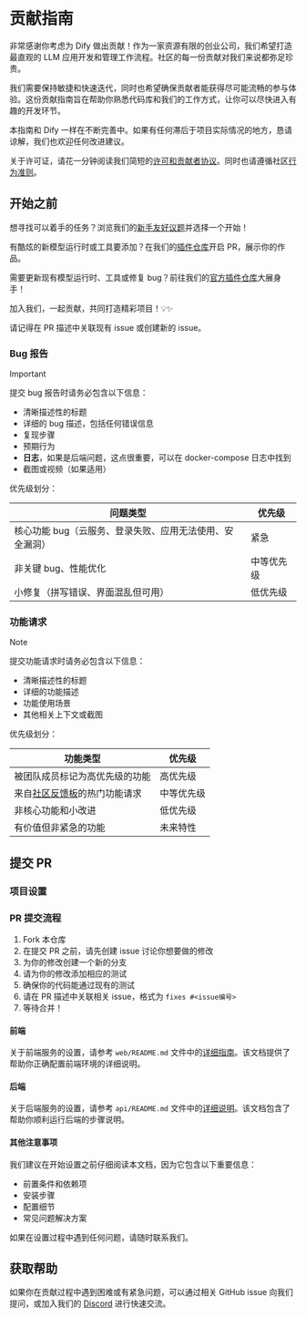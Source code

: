 # 贡献指南

非常感谢你考虑为 Dify 做出贡献！作为一家资源有限的创业公司，我们希望打造最直观的 LLM 应用开发和管理工作流程。社区的每一份贡献对我们来说都弥足珍贵。

我们需要保持敏捷和快速迭代，同时也希望确保贡献者能获得尽可能流畅的参与体验。这份贡献指南旨在帮助你熟悉代码库和我们的工作方式，让你可以尽快进入有趣的开发环节。

本指南和 Dify 一样在不断完善中。如果有任何滞后于项目实际情况的地方，恳请谅解，我们也欢迎任何改进建议。

关于许可证，请花一分钟阅读我们简短的[许可和贡献者协议](../LICENSE)。同时也请遵循社区[行为准则](https://github.com/langgenius/.github/blob/main/CODE_OF_CONDUCT.md)。

## 开始之前

想寻找可以着手的任务？浏览我们的[新手友好议题](https://github.com/langgenius/dify/issues?q=is%3Aissue%20state%3Aopen%20label%3A%22good%20first%20issue%22)并选择一个开始！

有酷炫的新模型运行时或工具要添加？在我们的[插件仓库](https://github.com/langgenius/dify-plugins)开启 PR，展示你的作品。

需要更新现有模型运行时、工具或修复 bug？前往我们的[官方插件仓库](https://github.com/langgenius/dify-official-plugins)大展身手！

加入我们，一起贡献，共同打造精彩项目！💡✨

请记得在 PR 描述中关联现有 issue 或创建新的 issue。

### Bug 报告

> [!IMPORTANT]
> 提交 bug 报告时请务必包含以下信息：

- 清晰描述性的标题
- 详细的 bug 描述，包括任何错误信息
- 复现步骤
- 预期行为
- **日志**，如果是后端问题，这点很重要，可以在 docker-compose 日志中找到
- 截图或视频（如果适用）

优先级划分：

| 问题类型 | 优先级 |
| -------------------------------------------------- | ---------- |
| 核心功能 bug（云服务、登录失败、应用无法使用、安全漏洞） | 紧急 |
| 非关键 bug、性能优化 | 中等优先级 |
| 小修复（拼写错误、界面混乱但可用） | 低优先级 |

### 功能请求

> [!NOTE]
> 提交功能请求时请务必包含以下信息：

- 清晰描述性的标题
- 详细的功能描述
- 功能使用场景
- 其他相关上下文或截图

优先级划分：

| 功能类型 | 优先级 |
| -------------------------------------------------- | ---------- |
| 被团队成员标记为高优先级的功能 | 高优先级 |
| 来自[社区反馈板](https://github.com/langgenius/dify/discussions/categories/feedbacks)的热门功能请求 | 中等优先级 |
| 非核心功能和小改进 | 低优先级 |
| 有价值但非紧急的功能 | 未来特性 |

## 提交 PR

### 项目设置

### PR 提交流程

1. Fork 本仓库
1. 在提交 PR 之前，请先创建 issue 讨论你想要做的修改
1. 为你的修改创建一个新的分支
1. 请为你的修改添加相应的测试
1. 确保你的代码能通过现有的测试
1. 请在 PR 描述中关联相关 issue，格式为 `fixes #<issue编号>`
1. 等待合并！

#### 前端

关于前端服务的设置，请参考 `web/README.md` 文件中的[详细指南](https://github.com/langgenius/dify/blob/main/web/README.md)。该文档提供了帮助你正确配置前端环境的详细说明。

#### 后端

关于后端服务的设置，请参考 `api/README.md` 文件中的[详细说明](https://github.com/langgenius/dify/blob/main/api/README.md)。该文档包含了帮助你顺利运行后端的步骤说明。

#### 其他注意事项

我们建议在开始设置之前仔细阅读本文档，因为它包含以下重要信息：

- 前置条件和依赖项
- 安装步骤
- 配置细节
- 常见问题解决方案

如果在设置过程中遇到任何问题，请随时联系我们。

## 获取帮助

如果你在贡献过程中遇到困难或有紧急问题，可以通过相关 GitHub issue 向我们提问，或加入我们的 [Discord](https://discord.gg/8Tpq4AcN9c) 进行快速交流。
